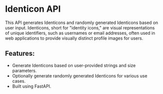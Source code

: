 # Identicon API
This API generates Identicons and randomly generated Identicons based on user input. Identicons, short for "identity icons," are visual representations of unique identifiers, such as usernames or email addresses, often used in web applications to provide visually distinct profile images for users.

## Features:

- Generate Identicons based on user-provided strings and size parameters.
- Optionally generate randomly generated Identicons for various use cases.
- Built using FastAPI.
